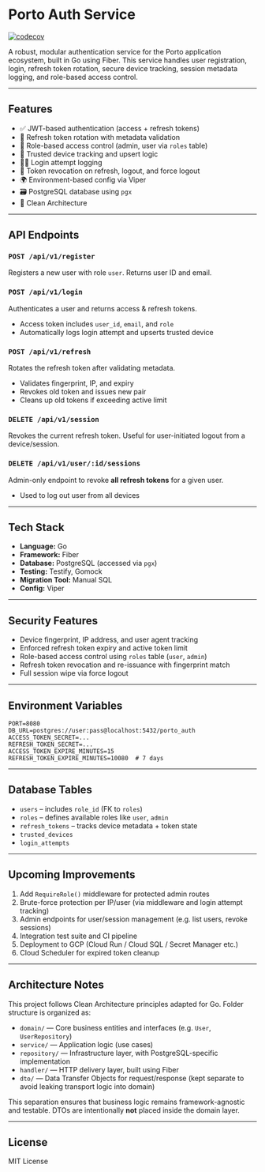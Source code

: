 # Porto Auth Service
[![codecov](https://codecov.io/github/AnthoniusHendriyanto/auth-service/graph/badge.svg?token=VV3CFWZG5G)](https://codecov.io/github/AnthoniusHendriyanto/auth-service)

A robust, modular authentication service for the Porto application ecosystem, built in Go using Fiber. This service handles user registration, login, refresh token rotation, secure device tracking, session metadata logging, and role-based access control.

---

## Features

- ✅ JWT-based authentication (access + refresh tokens)
- 🔁 Refresh token rotation with metadata validation
- 👤 Role-based access control (admin, user via `roles` table)
- 🧠 Trusted device tracking and upsert logic
- 🕵️‍♂️ Login attempt logging
- 🔐 Token revocation on refresh, logout, and force logout
- 🌍 Environment-based config via Viper
- 🗃️ PostgreSQL database using `pgx`
- 🧪 Clean Architecture

---

## API Endpoints

### `POST /api/v1/register`
Registers a new user with role `user`. Returns user ID and email.

### `POST /api/v1/login`
Authenticates a user and returns access & refresh tokens.
- Access token includes `user_id`, `email`, and `role`
- Automatically logs login attempt and upserts trusted device

### `POST /api/v1/refresh`
Rotates the refresh token after validating metadata.
- Validates fingerprint, IP, and expiry
- Revokes old token and issues new pair
- Cleans up old tokens if exceeding active limit

### `DELETE /api/v1/session`
Revokes the current refresh token. Useful for user-initiated logout from a device/session.

### `DELETE /api/v1/user/:id/sessions`
Admin-only endpoint to revoke **all refresh tokens** for a given user.
- Used to log out user from all devices

---

## Tech Stack
- **Language:** Go
- **Framework:** Fiber
- **Database:** PostgreSQL (accessed via `pgx`)
- **Testing:** Testify, Gomock
- **Migration Tool:** Manual SQL
- **Config:** Viper

---

## Security Features
- Device fingerprint, IP address, and user agent tracking
- Enforced refresh token expiry and active token limit
- Role-based access control using `roles` table (`user`, `admin`)
- Refresh token revocation and re-issuance with fingerprint match
- Full session wipe via force logout

---

## Environment Variables
```env
PORT=8080
DB_URL=postgres://user:pass@localhost:5432/porto_auth
ACCESS_TOKEN_SECRET=...
REFRESH_TOKEN_SECRET=...
ACCESS_TOKEN_EXPIRE_MINUTES=15
REFRESH_TOKEN_EXPIRE_MINUTES=10080  # 7 days
```

---

## Database Tables
- `users` – includes `role_id` (FK to `roles`)
- `roles` – defines available roles like `user`, `admin`
- `refresh_tokens` – tracks device metadata + token state
- `trusted_devices`
- `login_attempts`

---

## Upcoming Improvements
1. Add `RequireRole()` middleware for protected admin routes
2. Brute-force protection per IP/user (via middleware and login attempt tracking)
3. Admin endpoints for user/session management (e.g. list users, revoke sessions)
4. Integration test suite and CI pipeline
5. Deployment to GCP (Cloud Run / Cloud SQL / Secret Manager etc.)
6. Cloud Scheduler for expired token cleanup

---

## Architecture Notes

This project follows Clean Architecture principles adapted for Go. Folder structure is organized as:

- `domain/` — Core business entities and interfaces (e.g. `User`, `UserRepository`)
- `service/` — Application logic (use cases)
- `repository/` — Infrastructure layer, with PostgreSQL-specific implementation
- `handler/` — HTTP delivery layer, built using Fiber
- `dto/` — Data Transfer Objects for request/response (kept separate to avoid leaking transport logic into domain)

This separation ensures that business logic remains framework-agnostic and testable. DTOs are intentionally **not** placed inside the domain layer.

---

## License
MIT License
